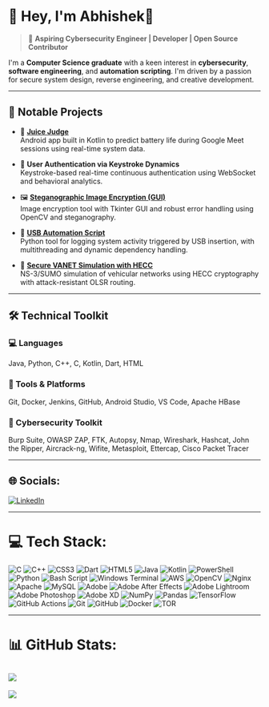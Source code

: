 # 👋 Hey, I'm Abhishek🧿

> 🎯 **Aspiring Cybersecurity Engineer | Developer | Open Source Contributor**

I'm a **Computer Science graduate** with a keen interest in **cybersecurity**, **software engineering**, and **automation scripting**. I'm driven by a passion for secure system design, reverse engineering, and creative development.

---

## 🚀 Notable Projects

- 🔋 [**Juice Judge**](https://github.com/ash3-s/battery-predict)  
  Android app built in Kotlin to predict battery life during Google Meet sessions using real-time system data.

- 🔐 **User Authentication via Keystroke Dynamics**  
  Keystroke-based real-time continuous authentication using WebSocket and behavioral analytics.

- 🖼️ [**Steganographic Image Encryption (GUI)**](https://github.com/Abhishek-s-kumar/AICTE-internship-project)  
  Image encryption tool with Tkinter GUI and robust error handling using OpenCV and steganography.

- 📀 [**USB Automation Script**](https://github.com/Abhishek-s-kumar/usb_keylogger.git)  
  Python tool for logging system activity triggered by USB insertion, with multithreading and dynamic dependency handling.

- 🚗 [**Secure VANET Simulation with HECC**](https://github.com/Abhishek-s-kumar/HECVANET)  
  NS-3/SUMO simulation of vehicular networks using HECC cryptography with attack-resistant OLSR routing.

---

## 🛠️ Technical Toolkit

### 💻 Languages
Java, Python, C++, C, Kotlin, Dart, HTML

### 🧰 Tools & Platforms
Git, Docker, Jenkins, GitHub, Android Studio, VS Code, Apache HBase

### 🔐 Cybersecurity Toolkit
Burp Suite, OWASP ZAP, FTK, Autopsy, Nmap, Wireshark, Hashcat, John the Ripper, Aircrack-ng, Wifite, Metasploit, Ettercap, Cisco Packet Tracer

---


## 🌐 Socials:
[![LinkedIn](https://img.shields.io/badge/LinkedIn-%230077B5.svg?logo=linkedin&logoColor=white)](https://www.linkedin.com/in/abhishek-s-kumar-9535bb258)

---

# 💻 Tech Stack:
![C](https://img.shields.io/badge/c-%2300599C.svg?style=for-the-badge&logo=c&logoColor=white)
![C++](https://img.shields.io/badge/c++-%2300599C.svg?style=for-the-badge&logo=c%2B%2B&logoColor=white)
![CSS3](https://img.shields.io/badge/css3-%231572B6.svg?style=for-the-badge&logo=css3&logoColor=white)
![Dart](https://img.shields.io/badge/dart-%230175C2.svg?style=for-the-badge&logo=dart&logoColor=white)
![HTML5](https://img.shields.io/badge/html5-%23E34F26.svg?style=for-the-badge&logo=html5&logoColor=white)
![Java](https://img.shields.io/badge/java-%23ED8B00.svg?style=for-the-badge&logo=openjdk&logoColor=white)
![Kotlin](https://img.shields.io/badge/kotlin-%237F52FF.svg?style=for-the-badge&logo=kotlin&logoColor=white)
![PowerShell](https://img.shields.io/badge/PowerShell-%235391FE.svg?style=for-the-badge&logo=powershell&logoColor=white)
![Python](https://img.shields.io/badge/python-3670A0?style=for-the-badge&logo=python&logoColor=ffdd54)
![Bash Script](https://img.shields.io/badge/bash_script-%23121011.svg?style=for-the-badge&logo=gnu-bash&logoColor=white)
![Windows Terminal](https://img.shields.io/badge/Windows%20Terminal-%234D4D4D.svg?style=for-the-badge&logo=windows-terminal&logoColor=white)
![AWS](https://img.shields.io/badge/AWS-%23FF9900.svg?style=for-the-badge&logo=amazon-aws&logoColor=white)
![OpenCV](https://img.shields.io/badge/opencv-%23white.svg?style=for-the-badge&logo=opencv&logoColor=white)
![Nginx](https://img.shields.io/badge/nginx-%23009639.svg?style=for-the-badge&logo=nginx&logoColor=white)
![Apache](https://img.shields.io/badge/apache-%23D42029.svg?style=for-the-badge&logo=apache&logoColor=white)
![MySQL](https://img.shields.io/badge/mysql-4479A1.svg?style=for-the-badge&logo=mysql&logoColor=white)
![Adobe](https://img.shields.io/badge/adobe-%23FF0000.svg?style=for-the-badge&logo=adobe&logoColor=white)
![Adobe After Effects](https://img.shields.io/badge/Adobe%20After%20Effects-9999FF.svg?style=for-the-badge&logo=Adobe%20After%20Effects&logoColor=white)
![Adobe Lightroom](https://img.shields.io/badge/Adobe%20Lightroom-31A8FF.svg?style=for-the-badge&logo=Adobe%20Lightroom&logoColor=white)
![Adobe Photoshop](https://img.shields.io/badge/adobe%20photoshop-%2331A8FF.svg?style=for-the-badge&logo=adobe%20photoshop&logoColor=white)
![Adobe XD](https://img.shields.io/badge/Adobe%20XD-470137?style=for-the-badge&logo=Adobe%20XD&logoColor=#FF61F6)
![NumPy](https://img.shields.io/badge/numpy-%23013243.svg?style=for-the-badge&logo=numpy&logoColor=white)
![Pandas](https://img.shields.io/badge/pandas-%23150458.svg?style=for-the-badge&logo=pandas&logoColor=white)
![TensorFlow](https://img.shields.io/badge/TensorFlow-%23FF6F00.svg?style=for-the-badge&logo=TensorFlow&logoColor=white)
![GitHub Actions](https://img.shields.io/badge/github%20actions-%232671E5.svg?style=for-the-badge&logo=githubactions&logoColor=white)
![Git](https://img.shields.io/badge/git-%23F05033.svg?style=for-the-badge&logo=git&logoColor=white)
![GitHub](https://img.shields.io/badge/github-%23121011.svg?style=for-the-badge&logo=github&logoColor=white)
![Docker](https://img.shields.io/badge/docker-%230db7ed.svg?style=for-the-badge&logo=docker&logoColor=white)
![TOR](https://img.shields.io/badge/tor-%237E4798.svg?style=for-the-badge&logo=tor-project&logoColor=white)

---

# 📊 GitHub Stats:

![](https://github-readme-stats.vercel.app/api/top-langs/?username=Abhishek-s-kumar&theme=dark&hide_border=false&include_all_commits=false&count_private=false&layout=compact)<br>
---
[![](https://visitcount.itsvg.in/api?id=Abhishek-s-kumar&label=Profile%20Views&color=6&icon=5&pretty=true)](https://visitcount.itsvg.in)



<!-- Proudly created with GPRM ( https://gprm.itsvg.in ) -->
